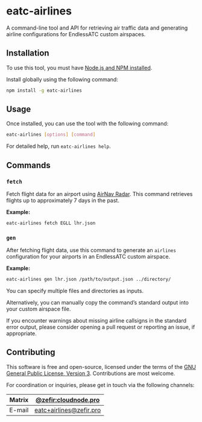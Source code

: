 # eatc-airlines

A command-line tool and API for retrieving air traffic data and generating airline configurations for EndlessATC custom
airspaces.

## Installation

To use this tool, you must have [Node.js and NPM installed](https://nodejs.org/en/download/).

Install globally using the following command:

```sh
npm install -g eatc-airlines
```

## Usage

Once installed, you can use the tool with the following command:

```sh
eatc-airlines [options] [command]
```

For detailed help, run `eatc-airlines help`.

## Commands

### `fetch`

Fetch flight data for an airport using [AirNav Radar](https://airnavradar.com). This command retrieves flights up to
approximately 7 days in the past.

**Example:**

```sh
eatc-airlines fetch EGLL lhr.json
```

### `gen`

After fetching flight data, use this command to generate an `airlines` configuration for your airports in an EndlessATC
custom airspace.

**Example:**

```sh
eatc-airlines gen lhr.json /path/to/output.json ../directory/
```

You can specify multiple files and directories as inputs.

Alternatively, you can manually copy the command’s standard output into your custom airspace file.

If you encounter warnings about missing airline callsigns in the standard error output, please consider opening a pull
request or reporting an issue, if appropriate.

## Contributing

This software is free and open-source, licensed under the terms of
the [GNU General Public License, Version 3](https://www.gnu.org/licenses/gpl-3.0.en.html). Contributions are most
welcome.

For coordination or inquiries, please get in touch via the following channels:

| Matrix | [@zefir:cloudnode.pro](https://matrix.to/#/@zefir:cloudnode.pro) |
|--------|------------------------------------------------------------------|
| E-mail | [eatc+airlines@zefir.pro](mailto:eatc+airlines@zefir.pro)        |
